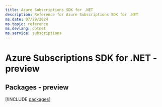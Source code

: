 ```yaml
---
title: Azure Subscriptions SDK for .NET
description: Reference for Azure Subscriptions SDK for .NET
ms.date: 07/29/2024
ms.topic: reference
ms.devlang: dotnet
ms.service: subscriptions
---
```

# Azure Subscriptions SDK for .NET - preview
## Packages - preview
[!INCLUDE [packages](subscriptions-index.md)]